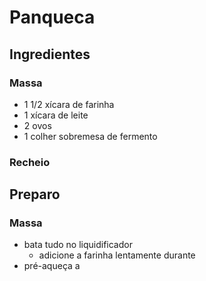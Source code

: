 # Panqueca

## Ingredientes

### Massa

- 1 1/2 xícara de farinha
- 1 xícara de leite
- 2 ovos
- 1 colher sobremesa de fermento

### Recheio


## Preparo

### Massa

- bata tudo no liquidificador
  - adicione a farinha lentamente durante
- pré-aqueça a 

